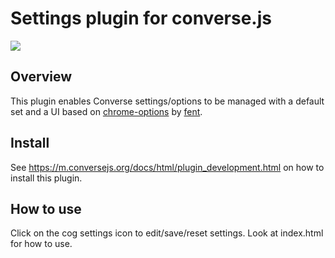 # Settings plugin for converse.js

<img src="https://github.com/conversejs/community-plugins/blob/master/settings/settings.png?raw=true" />

## Overview
This plugin enables Converse settings/options to be managed with a default set and a UI based on [chrome-options](https://github.com/fent/chrome-options) by [fent](https://github.com/sponsors/fent).

## Install
See https://m.conversejs.org/docs/html/plugin_development.html on how to install this plugin.

## How to use
Click on the cog settings icon to edit/save/reset settings. Look at index.html for how to use.
